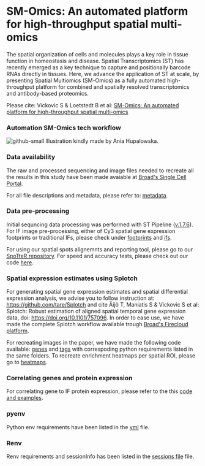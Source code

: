 # SM-Omics: An automated platform for high-throughput spatial multi-omics

The spatial organization of cells and molecules plays a key role in tissue function in homeostasis and disease. Spatial Transcriptomics (ST) has recently emerged as a key technique to capture and positionally barcode RNAs directly in tissues. Here, we advance the application of ST at scale, by presenting Spatial Multiomics (SM-Omics) as a fully automated high-throughput platform for combined and spatially resolved transcriptomics and antibody-based proteomics. 

Please cite: Vickovic S & Loetstedt B et al: [SM-Omics: An automated platform for high-throughput spatial multi-omics](https://doi.org/10.1101/2020.10.14.338418)

### Automation SM-Omics tech workflow
![github-small](https://github.com/klarman-cell-observatory/sm-omics/blob/master/automation.png)
Illustration kindly made by Ania Hupalowska.

### Data availability
The raw and processed sequencing and image files needed to recreate all the results in this study have been made avaiable at [Broad's Single Cell Portal](https://singlecell.broadinstitute.org/single_cell/study/SCP979/).

For all file descriptions and metadata, please refer to: [metadata](metadata.xlsx).

### Data pre-processing
Initial sequncing data processing was performed with ST Pipeline ([v.1.7.6](https://github.com/SpatialTranscriptomicsResearch/st_pipeline/releases/tag/1.7.6)). For IF image pre-processing, either of Cy3 spatial gene expression footprints or traditional IFs, please check under [footprints](./surface_reactions) and [ifs](./ifs). 

For using our spatial spots alignemnts and reporting tool, please go to our [SpoTteR repository](https://github.com/klarman-cell-observatory/SpoTteR). For speed and accuracy tests, please check out our code [here](./spotter_testing).

### Spatial expression estimates using Splotch
For generating spatial gene expression estimates and spatial differential expression analysis, we advise you to follow instruction at: https://github.com/tare/Splotch and cite Äijö T, Maniatis S & Vickovic S et al: Splotch: Robust estimation of aligned spatial temporal gene expression data, doi: https://doi.org/10.1101/757096. In order to ease use, we have made the complete Splotch workflow available trough [Broad's Firecloud platform](https://portal.firecloud.org/?return=firecloud#methods/jgoud/splotch/58).

For recreating images in the paper, we have made the following code available: [genes](./tag_vs_mRNA_signals/splotch_viz_spleen.ipynb) and [tags](./tag_vs_mRNA_signals/splotch_viz_spleen-tags.ipynb) with correspoding python requirements listed in the same folders. To recreate enrichment heatmaps per spatial ROI, please go to [heatmaps](./enrichments).

### Correlating genes and protein expression
For correlating gene to IF protein expression, please refer to the this [code and examples](./IF_vs_mRNA_signals).

### pyenv
Python env requirements have been listed in the [yml](./smomics_env.yml) file. 

### Renv
Renv requirements and sessionInfo has been listed in the [sessions file](./sessionInfo.txt) file. 








